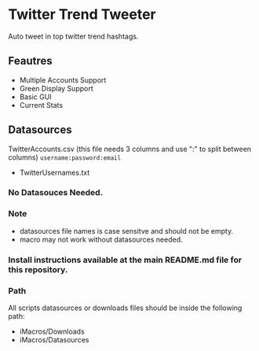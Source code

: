 # Twitter Trend Tweeter
Auto tweet in top twitter trend hashtags.

## Feautres
- Multiple Accounts Support
- Green Display Support
- Basic GUI
- Current Stats

## Datasources
TwitterAccounts.csv (this file needs 3 columns and use ":" to split between columns)
`username:password:email`
- TwitterUsernames.txt

### No Datasouces Needed.

### Note
- datasources file names is case sensitve and should not be empty.
- macro may not work without datasources needed.

### Install instructions available at the main README.md file for this repository.

### Path
All scripts datasources or downloads files should be inside the following path:
- iMacros/Downloads
- iMacros/Datasources
